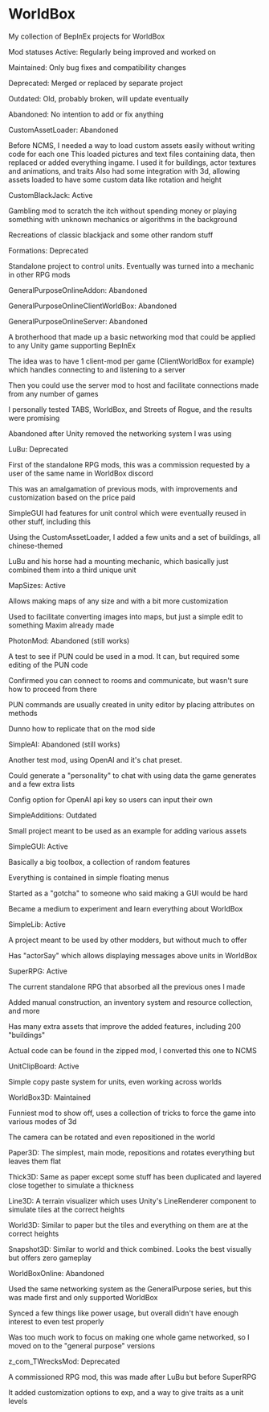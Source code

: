 # WorldBox
My collection of BepInEx projects for WorldBox

Mod statuses
Active: Regularly being improved and worked on

Maintained: Only bug fixes and compatibility changes

Deprecated: Merged or replaced by separate project

Outdated: Old, probably broken, will update eventually

Abandoned: No intention to add or fix anything



CustomAssetLoader: Abandoned

Before NCMS, I needed a way to load custom assets easily without writing code for each one
This loaded pictures and text files containing data, then replaced or added everything ingame. I used it for buildings, actor textures and animations, and traits
Also had some integration with 3d, allowing assets loaded to have some custom data like rotation and height



CustomBlackJack: Active


Gambling mod to scratch the itch without spending money or playing something with unknown mechanics or algorithms in the background

Recreations of classic blackjack and some other random stuff



Formations: Deprecated


Standalone project to control units. Eventually was turned into a mechanic in other RPG mods



GeneralPurposeOnlineAddon: Abandoned

GeneralPurposeOnlineClientWorldBox: Abandoned

GeneralPurposeOnlineServer: Abandoned


A brotherhood that made up a basic networking mod that could be applied to any Unity game supporting BepInEx

The idea was to have 1 client-mod per game (ClientWorldBox for example) which handles connecting to and listening to a server

Then you could use the server mod to host and facilitate connections made from any number of games

I personally tested TABS, WorldBox, and Streets of Rogue, and the results were promising

Abandoned after Unity removed the networking system I was using



LuBu: Deprecated


First of the standalone RPG mods, this was a commission requested by a user of the same name in WorldBox discord

This was an amalgamation of previous mods, with improvements and customization based on the price paid

SimpleGUI had features for unit control which were eventually reused in other stuff, including this

Using the CustomAssetLoader, I added a few units and a set of buildings, all chinese-themed

LuBu and his horse had a mounting mechanic, which basically just combined them into a third unique unit




MapSizes: Active


Allows making maps of any size and with a bit more customization

Used to facilitate converting images into maps, but just a simple edit to something Maxim already made



PhotonMod: Abandoned (still works)


A test to see if PUN could be used in a mod. It can, but required some editing of the PUN code

Confirmed you can connect to rooms and communicate, but wasn't sure how to proceed from there

PUN commands are usually created in unity editor by placing attributes on methods

Dunno how to replicate that on the mod side



SimpleAI: Abandoned (still works)


Another test mod, using OpenAI and it's chat preset.

Could generate a "personality" to chat with using data the game generates and a few extra lists

Config option for OpenAI api key so users can input their own



SimpleAdditions: Outdated


Small project meant to be used as an example for adding various assets



SimpleGUI: Active


Basically a big toolbox, a collection of random features

Everything is contained in simple floating menus

Started as a "gotcha" to someone who said making a GUI would be hard

Became a medium to experiment and learn everything about WorldBox



SimpleLib: Active


A project meant to be used by other modders, but without much to offer

Has "actorSay" which allows displaying messages above units in WorldBox



SuperRPG: Active


The current standalone RPG that absorbed all the previous ones I made

Added manual construction, an inventory system and resource collection, and more

Has many extra assets that improve the added features, including 200 "buildings"

Actual code can be found in the zipped mod, I converted this one to NCMS



UnitClipBoard: Active


Simple copy paste system for units, even working across worlds



WorldBox3D: Maintained


Funniest mod to show off, uses a collection of tricks to force the game into various modes of 3d

The camera can be rotated and even repositioned in the world

Paper3D: The simplest, main mode, repositions and rotates everything but leaves them flat

Thick3D: Same as paper except some stuff has been duplicated and layered close together to simulate a thickness

Line3D: A terrain visualizer which uses Unity's LineRenderer component to simulate tiles at the correct heights

World3D: Similar to paper but the tiles and everything on them are at the correct heights

Snapshot3D: Similar to world and thick combined. Looks the best visually but offers zero gameplay



WorldBoxOnline: Abandoned


Used the same networking system as the GeneralPurpose series, but this was made first and only supported WorldBox

Synced a few things like power usage, but overall didn't have enough interest to even test properly

Was too much work to focus on making one whole game networked, so I moved on to the "general purpose" versions



z_com_TWrecksMod: Deprecated


A commissioned RPG mod, this was made after LuBu but before SuperRPG

It added customization options to exp, and a way to give traits as a unit levels
